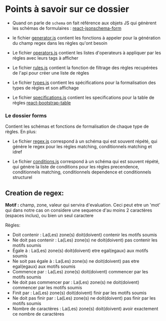 # Points à savoir sur ce dossier

- Quand on parle de ``schema`` on fait référence aux objets JS qui génèrent les schémas de formulaires : [react-jsonschema-form](https://react-jsonschema-form.readthedocs.io/en/latest/)

- le fichier [generator.js](./generator.js) contient les fonctions à appeler pour la génération du champ regex dans les règles qu'ont besoin

- Le fichier [operators.js](./operators.js) contient les listes d'operateurs à appliquer par les règles avec leurs tags à afficher

- Le fichier [rules.js](./table/rules.js) contient la fonction de filtrage des règles recupérées de l'api pour créer une liste de règles

- Le fichier [types.js](./table/types.js) contient les spécifications pour la formalisation des types de règles et son affichage

- Le fichier [specifications.js](./table/specifications.js) contient les specifications pour la table de règles [react-bootstrap-table](https://react-bootstrap-table.github.io/react-bootstrap-table2/)

### Le dossier forms 

Contient les schémas et fonctions de formalisation de chaque type de règles. En plus:

- Le fichier [regex.js](./forms/regex.js) correspond à un schéma qui est souvent répété, qui génère le regex pour les règles matching, conditionnels matching et idref

- Le fichier [conditions.js](./forms/conditions.js) correspond à un schéma qui est souvent répété, qui génère la liste de conditions pour les règles precendence, conditionnels matching, conditionnels dependence et conditionnels structurel

## Creation de regex:

**Motif :** champ, zone, valeur qui servira d'evaluation. Ceci peut etre un 'mot' qui dans notre cas on considere une sequence d'au moins 2 caractères (espaces inclus), ou bien un seul caractere

Règles: 
* Doit contenir : La(Les) zone(s) doit(doivent) contenir les motifs soumis
* Ne doit pas contenir : La(Les) zone(s) ne doit(doivent) pas contenir les motifs soumis
* Égale à : La(Les) zone(s) doit(doivent) etre egal(egaux) aux motifs soumis
* Ne soit pas égale à : La(Les) zone(s) ne doit(doivent) pas etre egal(egaux) aux motifs soumis
* Commence par  : La(Les) zone(s) doit(doivent) commencer par les motifs soumis
* Ne doit pas commencer par : La(Les) zone(s) ne doit(doivent) commencer par les motifs soumis
* Finit par : La(Les) zone(s) doit(doivent) finir par les motifs soumis
* Ne doit pas finir par : La(Les) zone(s) ne doit(doivent) pas finir par les motifs soumis
* Nombre de caractères : La(Les) zone(s) doit(doivent) avoir exactement ce nombre de caractères

